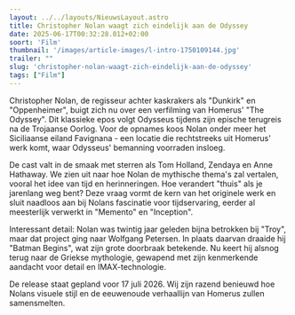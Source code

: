 ```yaml
---
layout: ../../layouts/NieuwsLayout.astro
title: Christopher Nolan waagt zich eindelijk aan de Odyssey
date: 2025-06-17T00:32:28.012+02:00
soort: 'Film'
thumbnail: '/images/article-images/l-intro-1750109144.jpg'
trailer: ""
slug: 'christopher-nolan-waagt-zich-eindelijk-aan-de-odyssey'
tags: ["Film"]
---
```


Christopher Nolan, de regisseur achter kaskrakers als "Dunkirk" en
"Oppenheimer", buigt zich nu over een verfilming van Homerus' "The Odyssey". Dit
klassieke epos volgt Odysseus tijdens zijn epische terugreis na de Trojaanse
Oorlog. Voor de opnames koos Nolan onder meer het Siciliaanse eiland Favignana -
een locatie die rechtstreeks uit Homerus' werk komt, waar Odysseus' bemanning
voorraden insloeg.

De cast valt in de smaak met sterren als Tom Holland, Zendaya en Anne Hathaway.
We zien uit naar hoe Nolan de mythische thema's zal vertalen, vooral het idee
van tijd en herinneringen. Hoe verandert "thuis" als je jarenlang weg bent? Deze
vraag vormt de kern van het originele werk en sluit naadloos aan bij Nolans
fascinatie voor tijdservaring, eerder al meesterlijk verwerkt in "Memento" en
"Inception".

Interessant detail: Nolan was twintig jaar geleden bijna betrokken bij "Troy",
maar dat project ging naar Wolfgang Petersen. In plaats daarvan draaide hij
"Batman Begins", wat zijn grote doorbraak betekende. Nu keert hij alsnog terug
naar de Griekse mythologie, gewapend met zijn kenmerkende aandacht voor detail
en IMAX-technologie.

De release staat gepland voor 17 juli 2026. Wij zijn razend benieuwd hoe Nolans
visuele stijl en de eeuwenoude verhaallijn van Homerus zullen samensmelten.